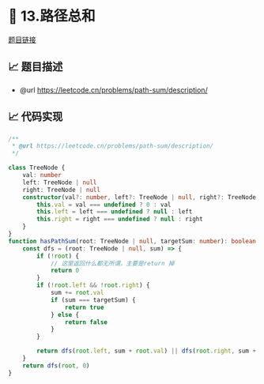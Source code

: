 # 🎨 13.路径总和

[题目链接](https://leetcode.cn/problems/path-sum/description/)

## 📈 题目描述
* @url https://leetcode.cn/problems/path-sum/description/

## 📈 代码实现
```typescript
/**
 * @url https://leetcode.cn/problems/path-sum/description/
 */

class TreeNode {
    val: number
    left: TreeNode | null
    right: TreeNode | null
    constructor(val?: number, left?: TreeNode | null, right?: TreeNode | null) {
        this.val = val === undefined ? 0 : val
        this.left = left === undefined ? null : left
        this.right = right === undefined ? null : right
    }
}
function hasPathSum(root: TreeNode | null, targetSum: number): boolean {
    const dfs = (root: TreeNode | null, sum) => {
        if (!root) {
            // 这里返回什么都无所谓，主要是return 掉
            return 0
        }
        if (!root.left && !root.right) {
            sum += root.val
            if (sum === targetSum) {
                return true
            } else {
                return false
            }
        }

        return dfs(root.left, sum + root.val) || dfs(root.right, sum + root.val)
    }
    return dfs(root, 0)
}

```
